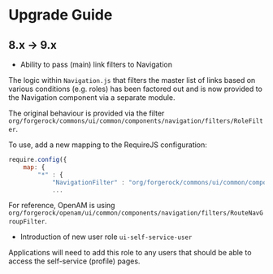 # Upgrade Guide

## 8.x -> 9.x

* Ability to pass (main) link filters to Navigation

The logic within `Navigation.js` that filters the master list of links based on various conditions (e.g. roles) has been factored out and is now provided to the Navigation component via a separate module.

The original behaviour is provided via the filter `org/forgerock/commons/ui/common/components/navigation/filters/RoleFilter`.

To use, add a new mapping to the RequireJS configuration:

```javascript
require.config({
    map: {
        "*" : {
            "NavigationFilter" : "org/forgerock/commons/ui/common/components/navigation/filters/RoleFilter"
            ...
```

For reference, OpenAM is using `org/forgerock/openam/ui/common/components/navigation/filters/RouteNavGroupFilter`.

* Introduction of new user role `ui-self-service-user`

Applications will need to add this role to any users that should be able to access the self-service (profile) pages.